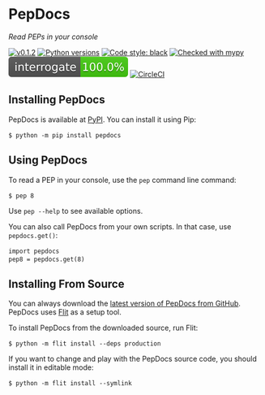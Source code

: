 # PepDocs

_Read PEPs in your console_

[![v0.1.2](https://img.shields.io/pypi/v/pepdocs.svg)](https://pypi.org/project/pepdocs/)
[![Python versions](https://img.shields.io/pypi/pyversions/pepdocs.svg)](https://pypi.org/project/pepdocs/)
[![Code style: black](https://img.shields.io/badge/code%20style-black-000000.svg)](https://github.com/psf/black)
[![Checked with mypy](http://www.mypy-lang.org/static/mypy_badge.svg)](http://mypy-lang.org/)
[![Interrogate](https://raw.githubusercontent.com/gahjelle/pepdocs/master/interrogate_badge.svg)](https://interrogate.readthedocs.io/)
[![CircleCI](https://circleci.com/gh/gahjelle/pepdocs.svg?style=shield)](https://circleci.com/gh/gahjelle/pepdocs)


## Installing PepDocs

PepDocs is available at [PyPI](https://pypi.org/project/pepdocs/). You can install it using Pip:

    $ python -m pip install pepdocs


## Using PepDocs

To read a PEP in your console, use the `pep` command line command:

    $ pep 8

Use `pep --help` to see available options.

You can also call PepDocs from your own scripts. In that case, use `pepdocs.get()`:

    import pepdocs
    pep8 = pepdocs.get(8)


## Installing From Source

You can always download the [latest version of PepDocs from GitHub](https://github.com/gahjelle/pepdocs). PepDocs uses [Flit](https://flit.readthedocs.io/) as a setup tool.

To install PepDocs from the downloaded source, run Flit:

    $ python -m flit install --deps production

If you want to change and play with the PepDocs source code, you should install it in editable mode:

    $ python -m flit install --symlink